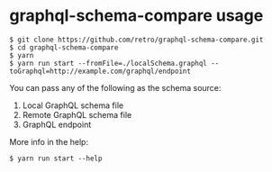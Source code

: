 # graphql-schema-compare usage

```
$ git clone https://github.com/retro/graphql-schema-compare.git
$ cd graphql-schema-compare
$ yarn
$ yarn run start --fromFile=./localSchema.graphql --toGraphql=http://example.com/graphql/endpoint
```

You can pass any of the following as the schema source:

1. Local GraphQL schema file
2. Remote GraphQL schema file
3. GraphQL endpoint

More info in the help:

```
$ yarn run start --help
```
